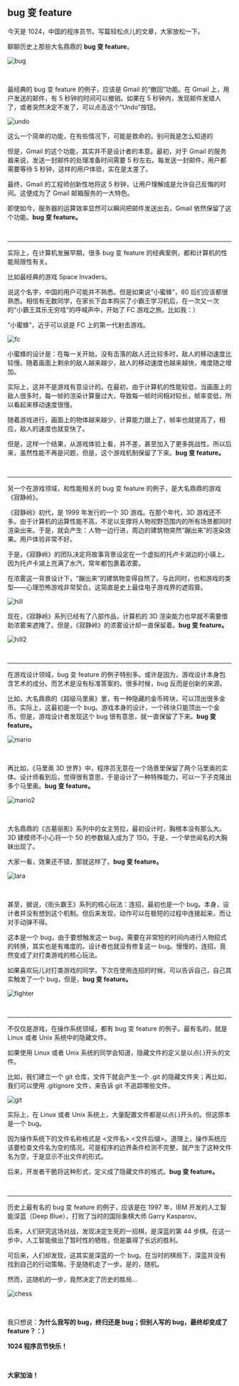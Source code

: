 ## bug 变 feature

今天是 1024，中国的程序员节。写篇轻松点儿的文章，大家放松一下。

聊聊历史上那些大名鼎鼎的 **bug 变 feature**。

![bug](bug.gif)

<br/>

最经典的 bug 变 feature 的例子，应该是 Gmail 的“撤回”功能。在 Gmail 上，用户发送的邮件，有 5 秒钟的时间可以撤销。如果在 5 秒钟内，发现邮件发错人了，或者突然决定不发了，可以点击这个“Undo”按钮。

![undo](undo.png)

这么一个简单的功能，在有些情况下，可能是救命的。别问我是怎么知道的 

但是，Gmail 的这个功能，其实并不是设计者的本意。最初，对于 Gmail 的服务器来说，发送一封邮件的处理准备时间需要 5 秒左右。每发送一封邮件，用户都需要等待 5 秒钟，这样的用户体验，实在是太差了。

最终，Gmail 的工程师创新性地将这 5 秒钟，让用户理解成是允许自己反悔的时间。这便成为了 Gmail 邮箱服务的一大特色。

即使如今，服务器的运算效率显然可以瞬间把邮件发送出去，Gmail 依然保留了这个功能。**bug 变 feature。**

<br/>

---

实际上，在计算机发展早期，很多 bug 变 feature 的经典案例，都和计算机的性能局限性有关。

比如最经典的游戏 Space Invaders。

说这个名字，中国的用户可能并不熟悉。但是如果说“小蜜蜂”，80 后们应该都很熟悉。相信有无数同学，在家长下血本购买了小霸王学习机后，在一次又一次的“小霸王其乐无穷哇”的呼喊声中，开始了 FC 游戏之旅。比如我：） 

“小蜜蜂”，近乎可以说是 FC 上的第一代射击游戏。

![fc](fc.jpg)

小蜜蜂的设计是：在每一关开始，没有击落的敌人还比较多时，敌人的移动速度比较慢。随着画面上剩余的敌人越来越少，敌人的移动速度也越来越快，难度随之增加。

实际上，这并不是游戏有意设计的。在最初，由于计算机的性能较低，当画面上的敌人很多时，每一帧的渲染计算量过大，导致每一帧时间相对较长，帧率变低，所以看起来移动速度很慢。

随着游戏进行，画面上的物体越来越少，计算能力跟上了，帧率也就提高了，相应，敌人的速度也就变快了。

但是，这样一个结果，从游戏体验上看，并不差，甚至加入了更多挑战性。所以后来，虽然性能不再是问题，但是，这个游戏机制保留了下来。**bug 变 feature。**

<br/>

---

另一个在游戏领域，和性能相关的 bug 变 feature 的例子，是大名鼎鼎的游戏《寂静岭》。

《寂静岭》初代，是 1999 年发行的一个 3D 游戏。在那个年代，3D 游戏还不多。由于计算机的运算性能不高，不足以支撑将人物视野范围内的所有场景都同时渲染出来。于是，就会产生：人物一边行进，周边的建筑物突然“蹦出来”的渲染效果。用户体验非常不好。

于是，《寂静岭》的团队决定将故事背景设定在一个虚拟的托卢卡湖边的小镇上。因为托卢卡湖上充满了水汽，常年都包裹着浓雾。

在浓雾这一背景设计下，“蹦出来”的建筑物变得自然了。与此同时，也和游戏的类型——心理恐怖游戏非常契合。这简直是史上最佳电子游戏界的遮瑕膏。

![hill](hill.png)

现在，《寂静岭》系列已经有了八部作品，计算机的 3D 渲染能力也早就不需要借助浓雾来遮掩了。但是，《寂静岭》的浓雾设计却一直保留着。**bug 变 feature。**

![hill2](hill2.jpg)

<br/>

---

在游戏设计领域，bug 变 feature 的例子特别多。或许是因为，游戏设计本身包含艺术的成分。而艺术是没有标准答案的。很多时候，bug 反而是创新的来源。

比如，大名鼎鼎的《超级马里奥》里，有一种隐藏的金币砖块，可以顶出很多金币。实际上，这最初是一个 bug。游戏本身的设计，一个砖块只能顶出一个金币。但是，游戏设计者发现这个 bug 很有意思，就一直保留了下来。**bug 变 feature。**

![mario](mario.gif)

<br/>

再比如，《马里奥 3D 世界》中，程序员无意在一个场景里保留了两个马里奥的实体。设计师看到后，觉得很有意思，于是设计了一种特殊能力，可以一下子克隆出多个马里奥。**bug 变 feature。**

![mario2](mario2.gif)

<br/>

大名鼎鼎的《古墓丽影》系列中的女主劳拉，最初设计时，胸根本没有那么大。3D 建模师不小心将一个 50 的参数输入成为了 150。于是，一个举世闻名的大胸妹出现了。

大家一看，效果还不错，那就这样了。**bug 变 feature。**

![lara](lara.jpg)

<br/>

甚至，据说，《街头霸王》系列的核心玩法：连招，最初也是一个 bug。本身，设计者并没有想到这个机制。但后来发现，动作可以在极短的过程中连接起来，而让对手动弹不得。

这本是一个 bug，由于要想触发这一 bug，需要在非常短的时间内进行人物招式的转换，其实也是有难度的。设计者也就没有修复这一 bug。慢慢的，连招，竟然变成了对打类游戏的核心玩法。

如果喜欢玩儿对打类游戏的同学，下次在使用连招的时候，可以告诉自己，自己其实触发了一个 bug，但是，**bug 变 feature。**

![fighter](fighter.png)

<br/>

---

不仅仅是游戏，在操作系统领域，都有 bug 变 feature 的例子。最有名的，就是 Linux 或者 Unix 系统中的隐藏文件。

如果使用 Linux 或者 Unix 系统的同学会知道，隐藏文件的定义是以点(.)开头的文件。

比如，我们建立一个 git 仓库，文件下就会产生一个 .git 的隐藏文件夹；再比如，我们可以使用 .gitignore 文件，来告诉 git 不追踪哪些文件。

![git](git.png)

实际上，在 Linux 或者 Unix 系统上，大量配置文件都是以点(.)开头的。但这原本是一个 bug。

因为操作系统下的文件名称格式是 <文件名>.<文件后缀>。道理上，操作系统应该要检查文件名为空的情况。可是程序的边界条件检测不完整，就产生了这种文件名为空，于是显示不出文件的形式。

后来，开发者干脆将这种形式，定义成了隐藏文件的格式。**bug 变 feature。**

<br/>

---

历史上最有名的 bug 变 feature 的例子，应该是在 1997 年，IBM 开发的人工智能深蓝（Deep Blue），打败了当时的国际象棋大师 Garry Kasparov。

后来，人们研究这场对战，发现决定生死的一招棋，是深蓝的第 44 步棋。在这一步中，人工智能做出了暂时性的牺牲，但是赢得了长远的胜利。

可后来，人们却发现，这其实是深蓝的一个 bug。在当时的棋局下，深蓝并没有找到自己的行动策略，于是随机走了一步。是的，随机。

然而，这随机的一步，竟然决定了历史的胜局...

![chess](chess.jpg)

<br/>

我只想说：**为什么我写的 bug，终归还是 bug；但别人写的 bug，最终却变成了 feature？：）**

**1024 程序员节快乐！**

<br/>

**大家加油！**



